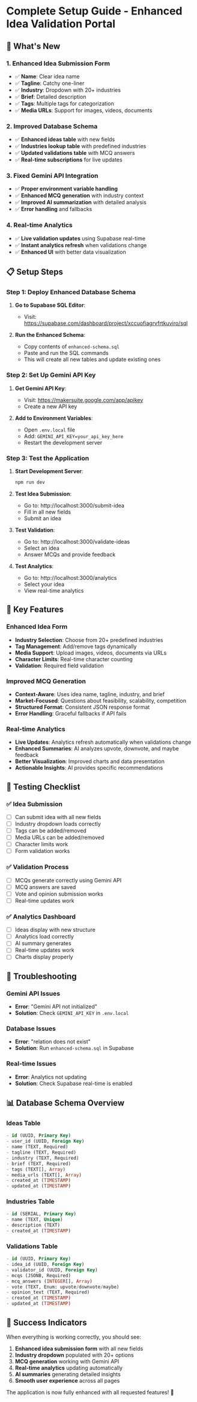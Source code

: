 # Complete Setup Guide - Enhanced Idea Validation Portal

## 🚀 **What's New**

### 1. **Enhanced Idea Submission Form**
- ✅ **Name**: Clear idea name
- ✅ **Tagline**: Catchy one-liner
- ✅ **Industry**: Dropdown with 20+ industries
- ✅ **Brief**: Detailed description
- ✅ **Tags**: Multiple tags for categorization
- ✅ **Media URLs**: Support for images, videos, documents

### 2. **Improved Database Schema**
- ✅ **Enhanced ideas table** with new fields
- ✅ **Industries lookup table** with predefined industries
- ✅ **Updated validations table** with MCQ answers
- ✅ **Real-time subscriptions** for live updates

### 3. **Fixed Gemini API Integration**
- ✅ **Proper environment variable handling**
- ✅ **Enhanced MCQ generation** with industry context
- ✅ **Improved AI summarization** with detailed analysis
- ✅ **Error handling** and fallbacks

### 4. **Real-time Analytics**
- ✅ **Live validation updates** using Supabase real-time
- ✅ **Instant analytics refresh** when validations change
- ✅ **Enhanced UI** with better data visualization

## 📋 **Setup Steps**

### Step 1: Deploy Enhanced Database Schema

1. **Go to Supabase SQL Editor**:
   - Visit: https://supabase.com/dashboard/project/xccuofiagrvfrtkuviro/sql

2. **Run the Enhanced Schema**:
   - Copy contents of `enhanced-schema.sql`
   - Paste and run the SQL commands
   - This will create all new tables and update existing ones

### Step 2: Set Up Gemini API Key

1. **Get Gemini API Key**:
   - Visit: https://makersuite.google.com/app/apikey
   - Create a new API key

2. **Add to Environment Variables**:
   - Open `.env.local` file
   - Add: `GEMINI_API_KEY=your_api_key_here`
   - Restart the development server

### Step 3: Test the Application

1. **Start Development Server**:
   ```bash
   npm run dev
   ```

2. **Test Idea Submission**:
   - Go to: http://localhost:3000/submit-idea
   - Fill in all new fields
   - Submit an idea

3. **Test Validation**:
   - Go to: http://localhost:3000/validate-ideas
   - Select an idea
   - Answer MCQs and provide feedback

4. **Test Analytics**:
   - Go to: http://localhost:3000/analytics
   - Select your idea
   - View real-time analytics

## 🔧 **Key Features**

### Enhanced Idea Form
- **Industry Selection**: Choose from 20+ predefined industries
- **Tag Management**: Add/remove tags dynamically
- **Media Support**: Upload images, videos, documents via URLs
- **Character Limits**: Real-time character counting
- **Validation**: Required field validation

### Improved MCQ Generation
- **Context-Aware**: Uses idea name, tagline, industry, and brief
- **Market-Focused**: Questions about feasibility, scalability, competition
- **Structured Format**: Consistent JSON response format
- **Error Handling**: Graceful fallbacks if API fails

### Real-time Analytics
- **Live Updates**: Analytics refresh automatically when validations change
- **Enhanced Summaries**: AI analyzes upvote, downvote, and maybe feedback
- **Better Visualization**: Improved charts and data presentation
- **Actionable Insights**: AI provides specific recommendations

## 🎯 **Testing Checklist**

### ✅ **Idea Submission**
- [ ] Can submit idea with all new fields
- [ ] Industry dropdown loads correctly
- [ ] Tags can be added/removed
- [ ] Media URLs can be added/removed
- [ ] Character limits work
- [ ] Form validation works

### ✅ **Validation Process**
- [ ] MCQs generate correctly using Gemini API
- [ ] MCQ answers are saved
- [ ] Vote and opinion submission works
- [ ] Real-time updates work

### ✅ **Analytics Dashboard**
- [ ] Ideas display with new structure
- [ ] Analytics load correctly
- [ ] AI summary generates
- [ ] Real-time updates work
- [ ] Charts display properly

## 🚨 **Troubleshooting**

### Gemini API Issues
- **Error**: "Gemini API not initialized"
- **Solution**: Check `GEMINI_API_KEY` in `.env.local`

### Database Issues
- **Error**: "relation does not exist"
- **Solution**: Run `enhanced-schema.sql` in Supabase

### Real-time Issues
- **Error**: Analytics not updating
- **Solution**: Check Supabase real-time is enabled

## 📊 **Database Schema Overview**

### Ideas Table
```sql
- id (UUID, Primary Key)
- user_id (UUID, Foreign Key)
- name (TEXT, Required)
- tagline (TEXT, Required)
- industry (TEXT, Required)
- brief (TEXT, Required)
- tags (TEXT[], Array)
- media_urls (TEXT[], Array)
- created_at (TIMESTAMP)
- updated_at (TIMESTAMP)
```

### Industries Table
```sql
- id (SERIAL, Primary Key)
- name (TEXT, Unique)
- description (TEXT)
- created_at (TIMESTAMP)
```

### Validations Table
```sql
- id (UUID, Primary Key)
- idea_id (UUID, Foreign Key)
- validator_id (UUID, Foreign Key)
- mcqs (JSONB, Required)
- mcq_answers (INTEGER[], Array)
- vote (TEXT, Enum: upvote/downvote/maybe)
- opinion_text (TEXT, Required)
- created_at (TIMESTAMP)
- updated_at (TIMESTAMP)
```

## 🎉 **Success Indicators**

When everything is working correctly, you should see:

1. **Enhanced idea submission form** with all new fields
2. **Industry dropdown** populated with 20+ options
3. **MCQ generation** working with Gemini API
4. **Real-time analytics** updating automatically
5. **AI summaries** generating detailed insights
6. **Smooth user experience** across all pages

The application is now fully enhanced with all requested features! 🚀
